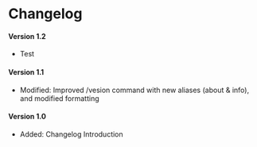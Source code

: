 # Changelog
#### Version 1.2
* Test

#### Version 1.1
* Modified: Improved /vesion command with new aliases (about & info), and modified formatting

#### Version 1.0
* Added: Changelog Introduction